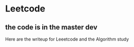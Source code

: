 # Leetcode
## the code is in the master dev
Here are the writeup for Leeetcode and the Algorithm study
